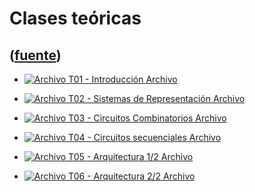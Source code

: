 # Clases teóricas
([fuente](https://campus.exactas.uba.ar/course/view.php?id=1100&section=2))
---
  - [![Archivo](https://campus.exactas.uba.ar/theme/image.php/magazine/core/1462913092/f/pdf) T01 - Introducción Archivo](https://campus.exactas.uba.ar/mod/resource/view.php?id=60120)

  - [![Archivo](https://campus.exactas.uba.ar/theme/image.php/magazine/core/1462913092/f/pdf) T02 - Sistemas de Representación Archivo](https://campus.exactas.uba.ar/mod/resource/view.php?id=60121)

  - [![Archivo](https://campus.exactas.uba.ar/theme/image.php/magazine/core/1462913092/f/pdf) T03 - Circuitos Combinatorios Archivo](https://campus.exactas.uba.ar/mod/resource/view.php?id=60122)

  - [![Archivo](https://campus.exactas.uba.ar/theme/image.php/magazine/core/1462913092/f/pdf) T04 - Circuitos secuenciales Archivo](https://campus.exactas.uba.ar/mod/resource/view.php?id=60621)

  - [![Archivo](https://campus.exactas.uba.ar/theme/image.php/magazine/core/1462913092/f/pdf) T05 - Arquitectura 1/2 Archivo](https://campus.exactas.uba.ar/mod/resource/view.php?id=60822)

  - [![Archivo](https://campus.exactas.uba.ar/theme/image.php/magazine/core/1462913092/f/pdf) T06 - Arquitectura 2/2 Archivo](https://campus.exactas.uba.ar/mod/resource/view.php?id=61271)


